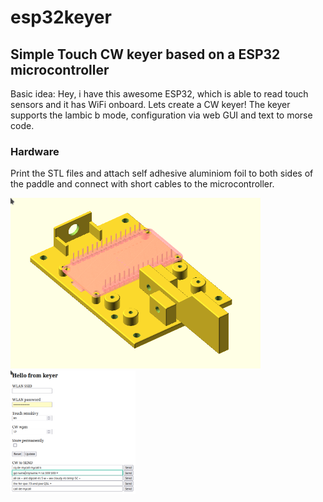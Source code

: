 # esp32keyer

## Simple Touch CW keyer based on a ESP32 microcontroller

Basic idea: Hey, i have this awesome ESP32, which is able to read touch sensors and it has WiFi onboard. Lets create a CW keyer!
The keyer supports the lambic b mode, configuration via web GUI and text to morse code.

### Hardware
Print the STL files and attach self adhesive aluminiom foil to both sides of the paddle and connect with short cables to the microcontroller.

<img src="hardware.png" alt="Paddle hardware" width="400">
<img src="webgui.png" alt="Web gui" width="200">
